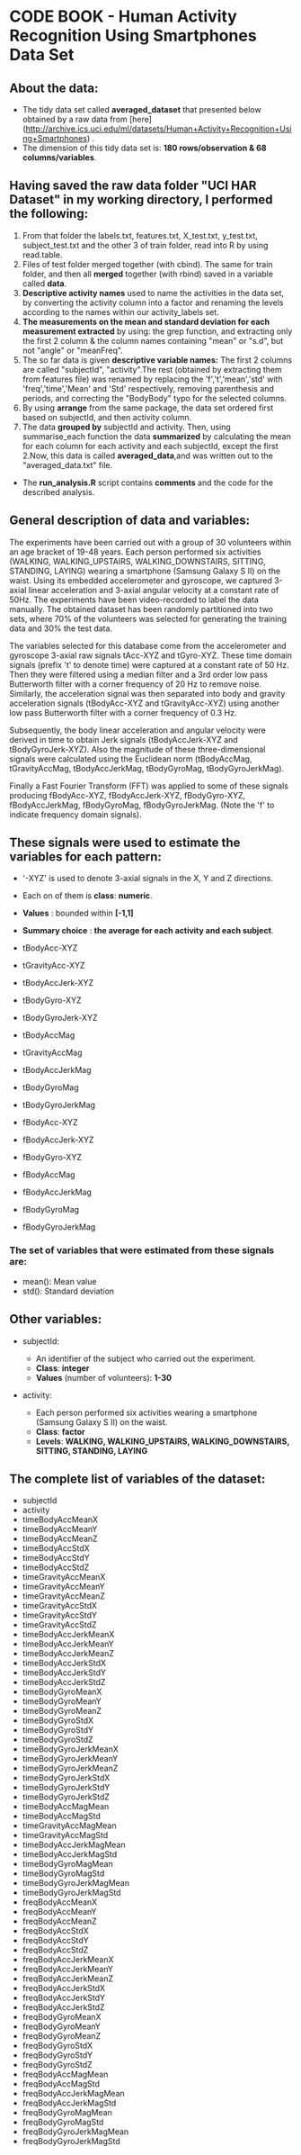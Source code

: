 # CODE BOOK - Human Activity Recognition Using Smartphones Data Set 


## About the data:

  - The tidy data set called **averaged_dataset** that presented below obtained by a raw data from [here] (http://archive.ics.uci.edu/ml/datasets/Human+Activity+Recognition+Using+Smartphones) .
  - The dimension of this tidy data set is: **180 rows/observation & 68 columns/variables**.

  
## Having saved the raw data folder "UCI HAR Dataset" in my working directory, I performed the following:

  1. From that folder the labels.txt, features.txt, X_test.txt, y_test.txt, subject_test.txt and the other 3 of train folder, read into R by using read.table.
  2. Files of test folder merged together (with cbind). The same for train folder, and then all **merged** together (with rbind) saved in a variable called **data**.
  3. **Descriptive activity names** used to name the activities in the data set, by converting the activity column into a factor and renaming the levels according to the names within our activity_labels set.
  4. **The measurements on the mean and standard deviation for each measurement extracted** by using: the grep function, and extracting only the first 2 column & the column names containing "mean" or "s.d", but not "angle" or "meanFreq".
  5. The so far data is given **descriptive variable names:** The first 2 columns are called "subjectId", "activity".The rest (obtained by extracting them from features file) was renamed by replacing the 'f','t','mean','std' with 'freq','time','Mean' and 'Std' respectively, removing parenthesis and periods, and correcting the "BodyBody" typo for the selected columns. 
  6. By using **arrange** from the same package, the data set ordered first based on subjectId, and then activity column.
  7. The data **grouped by** subjectId and activity. Then, using summarise_each function the data **summarized** by calculating the mean for each column for each activity and each subjectId, except the first 2.Now, this data is called **averaged_data**,and was written out to the "averaged_data.txt" file.
  
  - The **run_analysis.R** script contains **comments** and the code for the described analysis. 

  
 
## General description of data and variables:

The experiments have been carried out with a group of 30 volunteers within an age bracket of 19-48 years. Each person performed six activities (WALKING, WALKING_UPSTAIRS, WALKING_DOWNSTAIRS, SITTING, STANDING, LAYING) wearing a smartphone (Samsung Galaxy S II) on the waist. Using its embedded accelerometer and gyroscope, we captured 3-axial linear acceleration and 3-axial angular velocity at a constant rate of 50Hz. The experiments have been video-recorded to label the data manually. The obtained dataset has been randomly partitioned into two sets, where 70% of the volunteers was selected for generating the training data and 30% the test data. 

The variables selected for this database come from the accelerometer and gyroscope 3-axial raw signals tAcc-XYZ and tGyro-XYZ. These time domain signals (prefix 't' to denote time) were captured at a constant rate of 50 Hz. Then they were filtered using a median filter and a 3rd order low pass Butterworth filter with a corner frequency of 20 Hz to remove noise. Similarly, the acceleration signal was then separated into body and gravity acceleration signals (tBodyAcc-XYZ and tGravityAcc-XYZ) using another low pass Butterworth filter with a corner frequency of 0.3 Hz. 

Subsequently, the body linear acceleration and angular velocity were derived in time to obtain Jerk signals (tBodyAccJerk-XYZ and tBodyGyroJerk-XYZ). Also the magnitude of these three-dimensional signals were calculated using the Euclidean norm (tBodyAccMag, tGravityAccMag, tBodyAccJerkMag, tBodyGyroMag, tBodyGyroJerkMag). 

Finally a Fast Fourier Transform (FFT) was applied to some of these signals producing fBodyAcc-XYZ, fBodyAccJerk-XYZ, fBodyGyro-XYZ, fBodyAccJerkMag, fBodyGyroMag, fBodyGyroJerkMag. (Note the 'f' to indicate frequency domain signals). 


## These signals were used to estimate the variables for each pattern:  
 - '-XYZ' is used to denote 3-axial signals in the X, Y and Z directions.
 - Each on of them is **class**: **numeric**.
 - **Values** : bounded within **[-1,1]**
 - **Summary choice** : **the average for each activity and each subject**.

   
  - tBodyAcc-XYZ
  - tGravityAcc-XYZ
  - tBodyAccJerk-XYZ
  - tBodyGyro-XYZ
  - tBodyGyroJerk-XYZ
  - tBodyAccMag
  - tGravityAccMag
  - tBodyAccJerkMag
  - tBodyGyroMag
  - tBodyGyroJerkMag
  - fBodyAcc-XYZ
  - fBodyAccJerk-XYZ
  - fBodyGyro-XYZ
  - fBodyAccMag
  - fBodyAccJerkMag
  - fBodyGyroMag
  - fBodyGyroJerkMag



### The set of variables that were estimated from these signals are: 
  - mean(): Mean value
  - std(): Standard deviation



## Other variables:
  - subjectId:
    - An identifier of the subject who carried out the experiment.
    - **Class**: **integer**
	- **Values** (number of volunteers): **1-30**
			   
  - activity: 
    - Each person performed six activities wearing a smartphone (Samsung Galaxy S II) on the waist.
    - **Class**: **factor**
	- **Levels**: **WALKING, WALKING_UPSTAIRS, WALKING_DOWNSTAIRS, SITTING, STANDING, LAYING**

			  
			  
## The complete list of variables of the dataset:

* subjectId
* activity
* timeBodyAccMeanX
* timeBodyAccMeanY
* timeBodyAccMeanZ
* timeBodyAccStdX
* timeBodyAccStdY
* timeBodyAccStdZ
* timeGravityAccMeanX
* timeGravityAccMeanY
* timeGravityAccMeanZ
* timeGravityAccStdX
* timeGravityAccStdY
* timeGravityAccStdZ
* timeBodyAccJerkMeanX
* timeBodyAccJerkMeanY
* timeBodyAccJerkMeanZ
* timeBodyAccJerkStdX
* timeBodyAccJerkStdY
* timeBodyAccJerkStdZ
* timeBodyGyroMeanX
* timeBodyGyroMeanY
* timeBodyGyroMeanZ
* timeBodyGyroStdX
* timeBodyGyroStdY
* timeBodyGyroStdZ
* timeBodyGyroJerkMeanX
* timeBodyGyroJerkMeanY
* timeBodyGyroJerkMeanZ
* timeBodyGyroJerkStdX
* timeBodyGyroJerkStdY
* timeBodyGyroJerkStdZ
* timeBodyAccMagMean
* timeBodyAccMagStd
* timeGravityAccMagMean
* timeGravityAccMagStd
* timeBodyAccJerkMagMean
* timeBodyAccJerkMagStd
* timeBodyGyroMagMean
* timeBodyGyroMagStd
* timeBodyGyroJerkMagMean
* timeBodyGyroJerkMagStd
* freqBodyAccMeanX
* freqBodyAccMeanY
* freqBodyAccMeanZ
* freqBodyAccStdX
* freqBodyAccStdY
* freqBodyAccStdZ
* freqBodyAccJerkMeanX
* freqBodyAccJerkMeanY
* freqBodyAccJerkMeanZ
* freqBodyAccJerkStdX
* freqBodyAccJerkStdY
* freqBodyAccJerkStdZ
* freqBodyGyroMeanX
* freqBodyGyroMeanY
* freqBodyGyroMeanZ
* freqBodyGyroStdX
* freqBodyGyroStdY
* freqBodyGyroStdZ
* freqBodyAccMagMean
* freqBodyAccMagStd
* freqBodyAccJerkMagMean
* freqBodyAccJerkMagStd
* freqBodyGyroMagMean
* freqBodyGyroMagStd
* freqBodyGyroJerkMagMean
* freqBodyGyroJerkMagStd


